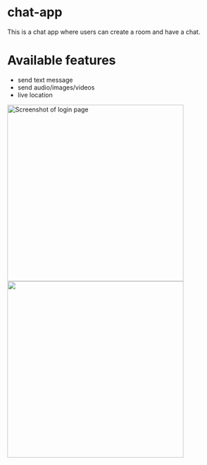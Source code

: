 # chat-app
This is a chat app where users can create a room and have a chat.
# Available features
* send text message
* send audio/images/videos
* live location

<img src="https://github.com/abhishek-3078/chat-app/assets/122465660/9f74c824-4b47-4167-affc-75f2c758cc19" width="400" style="margin-x=10px;" alt="Screenshot of login page"/>

<img src="https://github.com/abhishek-3078/chat-app/assets/122465660/b2f0b98b-7387-4fb6-b793-58e4cb5a1c2c" width="400px"/>
